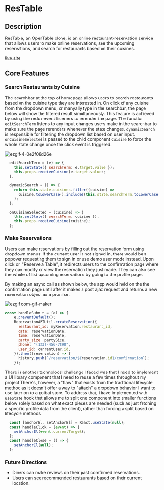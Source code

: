 # ResTable

## Description
ResTable, an OpenTable clone, is an online restaurant-reservation service that allows users to make online reservations, see the upcoming reservations, and search for restaurants based on their cuisines.

[live site](https://restable-fsp.herokuapp.com/#/) 

## Core Features
### Search Restaurants by Cuisine

The searchbar at the top of homepage allows users to search restaurants based on the cuisine type they are interested in. On click of any cuisine from the dropdown menu, or manyally type in the searchbar, the page below will show the filtered result simultaneously. This feature is achieved by using the redux event listeners to rerender the page. The function `editSearchTerm` listens to any input changes users make in the searchbar to make sure the page rerenders whenever the state changes. `dynamicSearch` is responsible for filtering the dropdown list based on user input. `onCuisineSelected` is passed to the child component `Cuisine` to force the whole state change once the click event is triggered.

![ezgif-4-0e2f08d26e](https://user-images.githubusercontent.com/94198079/157999168-d5515574-b770-497b-b26f-63c44009245a.gif)

```javascript
  editSearchTerm = (e) => {
    this.setState({ searchTerm: e.target.value });
    this.props.receiveCuisine(e.target.value);
  };

  dynamicSearch = () => {
    return this.state.cuisines.filter((cuisine) =>
      cuisine.toLowerCase().includes(this.state.searchTerm.toLowerCase())
    );
  };

  onCuisineSelected = (cuisine) => {
    this.setState({ searchTerm: cuisine });
    this.props.receiveCuisine(cuisine);
  };
```

### Make Reservations
Users can make reservations by filling out the reservation form using dropdown menus. If the current user is not signed in, there would be a popover requesting them to sign in or use demo user mode instead. Upon click on "Reserve a Table", it redirects users to the confirmation page where they can modify or view the reservation they just made. They can also see the whole of list upcoming reservations by going to the profile page. 


By making an async call as shown below, the app would hold on the the confirmation page until after it makes a post ajax request and returns a new reservation object as a promise.

![ezgif com-gif-maker](https://user-images.githubusercontent.com/94198079/157999283-82c4de26-dedf-4b5d-b120-b115fb42420f.gif)


```javascript
const handleSubmit = (e) => {
    e.preventDefault();
    ReservationAPIUtil.createReservation({
      restaurant_id: myReservation.restaurant_id,
      date: reservationDate,
      time: reservationDate,
      party_size: partySize,
      phone: "(123)-456-7890",
      user_id: currentUser.id,
    }).then((reservation) => {
      history.push(`/reservation/${reservation.id}/confirmation`);
    });
```
There is another technolocal challenge I faced was that I need to implement a UI library component that I need to reuse a few times throughout my project.There's, however, a "flaw" that exists from the traditional lifecycle method as it doesn't offer a way to "attach" a dropdown behavior I want to use later on to a golbal store. To address that, I have implemented with `useState` hook that allows me to split one component into smaller functions below solely based on what exact pieces are needed (such as just fetching a specific profile data from the client), rather than forcing a split based on lifecycle methods.

```javascript
  const [anchorEl, setAnchorEl] = React.useState(null);
  const handleClick = (event) => {
    setAnchorEl(event.currentTarget);
  };
  const handleClose = () => {
    setAnchorEl(null);
  };
  ```

### Future Directions
* Diners can make reviews on their past comfirmed reservations.
* Users can see recommended restaurants based on their current location.
